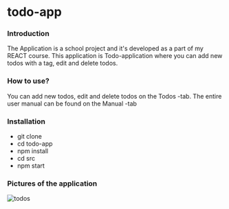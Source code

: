 # todo-app
### Introduction
The Application is a school project and it's developed as a part of my REACT course. This application is Todo-application where you can add new todos with a tag, edit and delete todos. 

### How to use?
You can add new todos, edit and delete todos on the Todos -tab. 
The entire user manual can be found on the Manual -tab

### Installation
- git clone
- cd todo-app
- npm install
- cd src
- npm start

### Pictures of the application
![todos](https://user-images.githubusercontent.com/77788924/209857670-9d742a1b-137f-456f-a073-c067c11dbcef.png)
